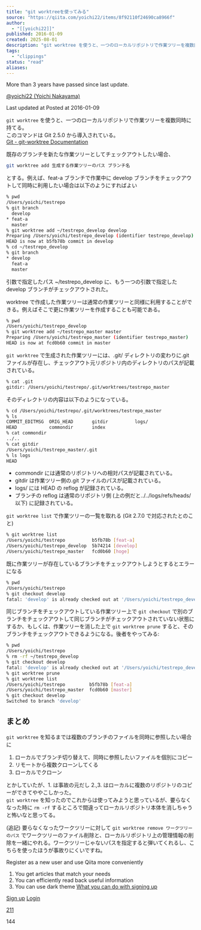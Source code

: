 ```yaml
---
title: "git worktreeを使ってみる"
source: "https://qiita.com/yoichi22/items/8f92110f24690ca8966f"
author:
  - "[[yoichi22]]"
published: 2016-01-09
created: 2025-08-01
description: "git worktree を使うと、一つのローカルリポジトリで作業ツリーを複数同時に持てる。 このコマンドは Git 2.5.0 から導入されている。 Git - git-worktree Documentation 既存のブランチを新たな作業ツリーとしてチェックアウトした..."
tags:
  - "clippings"
status: "read"
aliases:
---
```

More than 3 years have passed since last update.

[@yoichi22 (Yoichi Nakayama)](https://qiita.com/yoichi22)

Last updated at Posted at 2016-01-09

`git worktree` を使うと、一つのローカルリポジトリで作業ツリーを複数同時に持てる。  
このコマンドは Git 2.5.0 から導入されている。  
[Git - git-worktree Documentation](https://git-scm.com/docs/git-worktree)

既存のブランチを新たな作業ツリーとしてチェックアウトしたい場合、

```sh
git worktree add 生成する作業ツリーのパス ブランチ名
```

とする。例えば、feat-a ブランチで作業中に develop ブランチをチェックアウトして同時に利用したい場合は以下のようにすればよい

```sh
% pwd
/Users/yoichi/testrepo
% git branch
  develop
* feat-a
  master
% git worktree add ~/testrepo_develop develop
Preparing /Users/yoichi/testrepo_develop (identifier testrepo_develop)
HEAD is now at b5fb78b commit in develop
% cd ~/testrepo_develop
% git branch
* develop
  feat-a
  master
```

引数で指定したパス ~/testrepo\_develop に、もう一つの引数で指定した develop ブランチがチェックアウトされた。

worktree で作成した作業ツリーは通常の作業ツリーと同様に利用することができる。例えばそこで更に作業ツリーを作成することも可能である。

```sh
% pwd
/Users/yoichi/testrepo_develop
% git worktree add ~/testrepo_master master
Preparing /Users/yoichi/testrepo_master (identifier testrepo_master)
HEAD is now at fcd0b60 commit in master
```

`git worktree` で生成された作業ツリーには、.git/ ディレクトリの変わりに.git ファイルが存在し、チェックアウト元リポジトリ内のディレクトリのパスが記載されている。

```sh
% cat .git
gitdir: /Users/yoichi/testrepo/.git/worktrees/testrepo_master
```

そのディレクトリの内容は以下のようになっている。

```sh
% cd /Users/yoichi/testrepo/.git/worktrees/testrepo_master
% ls
COMMIT_EDITMSG  ORIG_HEAD       gitdir          logs/
HEAD            commondir       index
% cat commondir
../..
% cat gitdir
/Users/yoichi/testrepo_master/.git
% ls logs
HEAD
```

- commondir には通常のリポジトリへの相対パスが記載されている。
- gitdir は作業ツリー側の.git ファイルのパスが記載されている。
- logs/ には HEAD の reflog が記録されている。
- ブランチの reflog は通常のリポジトリ側 (上の例だと../../logs/refs/heads/ 以下) に記録されている。

`git worktree list` で作業ツリーの一覧を取れる (Git 2.7.0 で対応されたとのこと)

```sh
% git worktree list
/Users/yoichi/testrepo          b5fb78b [feat-a]
/Users/yoichi/testrepo_develop  5b74214 [develop]
/Users/yoichi/testrepo_master   fcd0b60 [hoge]
```

既に作業ツリーが存在しているブランチをチェックアウトしようとするとエラーになる

```sh
% pwd
/Users/yoichi/testrepo
% git checkout develop
fatal: 'develop' is already checked out at '/Users/yoichi/testrepo_develop'
```

同じブランチをチェックアウトしている作業ツリー上で `git checkout` で別のブランチをチェックアウトして同じブランチがチェックアウトされていない状態にするか、もしくは、作業ツリーを消した上で `git worktree prune` すると、そのブランチをチェックアウトできるようになる。後者をやってみる:

```sh
% pwd
/Users/yoichi/testrepo
% rm -rf ~/testrepo_develop
% git checkout develop
fatal: 'develop' is already checked out at '/Users/yoichi/testrepo_develop'
% git worktree prune
% git worktree list
/Users/yoichi/testrepo         b5fb78b [feat-a]
/Users/yoichi/testrepo_master  fcd0b60 [master]
% git checkout develop
Switched to branch 'develop'
```

## まとめ

`git worktree` を知るまでは複数のブランチのファイルを同時に参照したい場合に

1. ローカルでブランチ切り替えて、同時に参照したいファイルを個別にコピー
2. リモートから複数クローンしてくる
3. ローカルでクローン

とかしていたが、1. は事故の元だし 2.,3. はローカルに複数のリポジトリのコピーができてややこしかった。  
`git worktree` を知ったのでこれからは使ってみようと思っているが、要らなくなった時に `rm -rf` するところで間違ってローカルリポジトリ本体を消しちゃうと怖いなと思ってる。

(追記) 要らなくなったワークツリーに対して `git worktree remove ワークツリーのパス` でワークツリーのファイル削除と、ローカルリポジトリ上の管理情報の削除を一緒にやれる。ワークツリーじゃないパスを指定すると弾いてくれるし、こちらを使ったほうが事故りにくいですね。

Register as a new user and use Qiita more conveniently

1. You get articles that match your needs
2. You can efficiently read back useful information
3. You can use dark theme
[What you can do with signing up](https://help.qiita.com/ja/articles/qiita-login-user)

[Sign up](https://qiita.com/signup?callback_action=login_or_signup&redirect_to=%2Fyoichi22%2Fitems%2F8f92110f24690ca8966f&realm=qiita) [Login](https://qiita.com/login?callback_action=login_or_signup&redirect_to=%2Fyoichi22%2Fitems%2F8f92110f24690ca8966f&realm=qiita)

[211](https://qiita.com/yoichi22/items/8f92110f24690ca8966f/likers)

144
